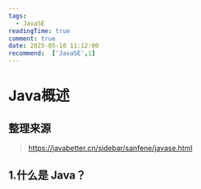 ```yaml
---
tags:
  - JavaSE
readingTime: true
comment: true
date: 2025-05-10 11:12:00
recommend:  ['JavaSE',1]
---
```

# Java概述
## 整理来源

>https://javabetter.cn/sidebar/sanfene/javase.html
## 1.什么是 Java？
